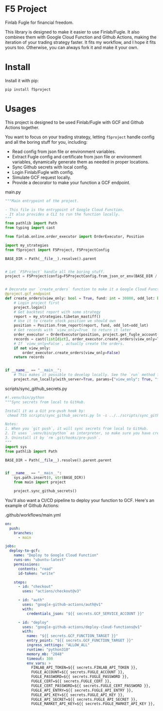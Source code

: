 # F5 Project

Finlab Fugle for financial freedom.

This library is designed to make it easier to use Finlab/Fugle. It also combines them with Google Cloud Function and Github Actions, making the iteration of your trading strategy faster. It fits my workflow, and I hope it fits yours too. Otherwise, you can always fork it and make it your own.

# Install

Install it with pip:

```
pip install f5project
```

# Usages

This project is designed to be used Finlab/Fugle with GCF and Github Actions together.

You want to focus on your trading strategy, letting `f5project` handle config and all the boring stuff for you, including:

- Read config from json file or environment variables.
- Extract Fugle config and certificate from json file or environment variables, dynamically generate them as needed in proper locations.
- Sync Github secrets with local config.
- Login Finlab/Fugle with config.
- Simulate GCF request locally.
- Provide a decorator to make your function a GCF endpoint.

main.py

```python
"""Main entrypoint of the project.

- This file is the entrypoint of Google Cloud Function.
- It also provides a CLI to run the function locally.
"""
from pathlib import Path
from typing import cast

from finlab.online.order_executor import OrderExecutor, Position

import my_strategies
from f5project import F5Project, F5ProjectConfig

BASE_DIR = Path(__file__).resolve().parent


# Let `F5Project` handle all the boring stuff.
project = F5Project(config=F5ProjectConfig.from_json_or_env(BASE_DIR / ".secrets" / "index.json"))


# Decorate our `create_orders` function to make it a Google Cloud Function.
@project.gcf_endpoint
def create_orders(view_only: bool = True, fund: int = 30000, odd_lot: bool = True) -> list[dict]:
    # Login project first
    project.login()
    # Get backtest report with some strategy
    report = my_strategies.tibetan_mastiff()
    # Use it to create stock position we should own
    position = Position.from_report(report, fund, odd_lot=odd_lot)
    # Get records with `view_only=True` to return it later
    order_executor = OrderExecutor(position, project.get_fugle_account())
    records = cast(list[dict], order_executor.create_orders(view_only=True))
    # If `view_only=False`, actually create the orders.
    if not view_only:
        order_executor.create_orders(view_only=False)
    return records


if __name__ == "__main__":
    # This makes it possible to develop locally. See the `run` method for more details.
    project.run_locally(with_server=True, params={"view_only": True, "fund": 10000, "odd_lot": True})
```

scripts/sync_github_secrets.py

```python
#!.venv/bin/python
"""Sync secrets from local to GitHub.

Install it as a Git pre-push hook by:
`chmod 755 scripts/sync_github_secrets.py ln -s ../../scripts/sync_github_secrets.py .git/hooks/pre-push`

Notes:
1. When you `git push`, it will sync secrets from local to GitHub.
2. It uses `.venv/bin/python` as interpreter, so make sure you have created a virtual environment.
3. Uninstall it by `rm .git/hooks/pre-push`.
"""
import sys
from pathlib import Path

BASE_DIR = Path(__file__).resolve().parent.parent


if __name__ == "__main__":
    sys.path.insert(0, str(BASE_DIR))
    from main import project

    project.sync_github_secrets()

```

You'll also want a CI/CD pipeline to deploy your function to GCF. Here's an example of Github Actions:

.github/workflows/main.yml

```yaml
on:
  push:
    branches:
      - main

jobs:
  deploy-to-gcf:
    name: "Deploy to Google Cloud Function"
    runs-on: "ubuntu-latest"
    permissions:
      contents: "read"
      id-token: "write"

    steps:
      - id: "checkout"
        uses: "actions/checkout@v3"

      - id: "auth"
        uses: "google-github-actions/auth@v1"
        with:
          credentials_json: "${{ secrets.GCF_SERVICE_ACCOUNT }}"

      - id: "deploy"
        uses: "google-github-actions/deploy-cloud-functions@v1"
        with:
          name: "${{ secrets.GCF_FUNCTION_TARGET }}"
          entry_point: "${{ secrets.GCF_FUNCTION_TARGET }}"
          ingress_settings: "ALLOW_ALL"
          runtime: "python310"
          memory_mb: "2048"
          timeout: 300
          env_vars: >
            FINLAB_API_TOKEN=${{ secrets.FINLAB_API_TOKEN }},
            FUGLE_ACCOUNT=${{ secrets.FUGLE_ACCOUNT }},
            FUGLE_PASSWORD=${{ secrets.FUGLE_PASSWORD }},
            FUGLE_CERT=${{ secrets.FUGLE_CERT }},
            FUGLE_CERT_PASSWORD=${{ secrets.FUGLE_CERT_PASSWORD }},
            FUGLE_API_ENTRY=${{ secrets.FUGLE_API_ENTRY }},
            FUGLE_API_KEY=${{ secrets.FUGLE_API_KEY }},
            FUGLE_API_SECRET=${{ secrets.FUGLE_API_SECRET }},
            FUGLE_MARKET_API_KEY=${{ secrets.FUGLE_MARKET_API_KEY }},
```
